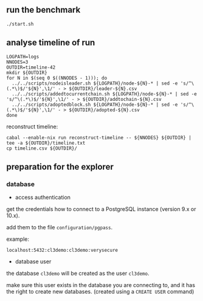 ## run the benchmark

`./start.sh`


## analyse timeline of run
```
LOGPATH=logs
NNODES=3
OUTDIR=timeline-42
mkdir ${OUTDIR}
for N in $(seq 0 $((NNODES - 1))); do
  ../../scripts/nodeisleader.sh ${LOGPATH}/node-${N}-* | sed -e 's/^\(.*\)$/'${N}',\1/' - > ${OUTDIR}/leader-${N}.csv
  ../../scripts/addedtocurrentchain.sh ${LOGPATH}/node-${N}-* | sed -e 's/^\(.*\)$/'${N}',\1/' - > ${OUTDIR}/addtochain-${N}.csv
  ../../scripts/adoptedblock.sh ${LOGPATH}/node-${N}-* | sed -e 's/^\(.*\)$/'${N}',\1/' - > ${OUTDIR}/adopted-${N}.csv
done
```

reconstruct timeline:
```
cabal --enable-nix run reconstruct-timeline -- ${NNODES} ${OUTDIR} | tee -a ${OUTDIR}/timeline.txt
cp timeline.csv ${OUTDIR}/
```

## preparation for the explorer

### database

* access authentication

get the credentials how to connect to a PostgreSQL instance (version 9.x or 10.x).

add them to the file `configuration/pgpass`.

example:
```
localhost:5432:cl3demo:cl3demo:verysecure
```

* database user

the database `cl3demo` will be created as the user `cl3demo`.

make sure this user exists in the database you are connecting to, and it has the right to create new databases.
(created using a `CREATE USER` command)


